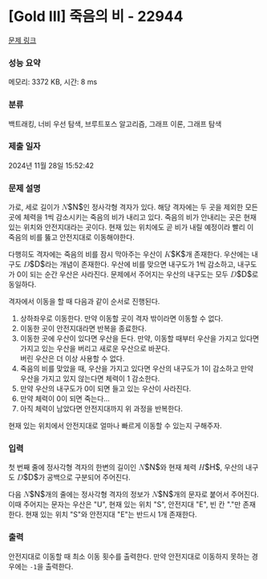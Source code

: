 # [Gold III] 죽음의 비 - 22944 

[문제 링크](https://www.acmicpc.net/problem/22944) 

### 성능 요약

메모리: 3372 KB, 시간: 8 ms

### 분류

백트래킹, 너비 우선 탐색, 브루트포스 알고리즘, 그래프 이론, 그래프 탐색

### 제출 일자

2024년 11월 28일 15:52:42

### 문제 설명

<p>가로, 세로 길이가 <mjx-container class="MathJax" jax="CHTML" style="font-size: 109%; position: relative;"><mjx-math class="MJX-TEX" aria-hidden="true"><mjx-mi class="mjx-i"><mjx-c class="mjx-c1D441 TEX-I"></mjx-c></mjx-mi></mjx-math><mjx-assistive-mml unselectable="on" display="inline"><math xmlns="http://www.w3.org/1998/Math/MathML"><mi>N</mi></math></mjx-assistive-mml><span aria-hidden="true" class="no-mathjax mjx-copytext">$N$</span></mjx-container>인 정사각형 격자가 있다. 해당 격자에는 두 곳을 제외한 모든 곳에 체력을 1씩 감소시키는 죽음의 비가 내리고 있다. 죽음의 비가 안내리는 곳은 현재 있는 위치와 안전지대라는 곳이다. 현재 있는 위치에도 곧 비가 내릴 예정이라 빨리 이 죽음의 비를 뚫고 안전지대로 이동해야한다.</p>

<p>다행히도 격자에는 죽음의 비를 잠시 막아주는 우산이 <mjx-container class="MathJax" jax="CHTML" style="font-size: 109%; position: relative;"><mjx-math class="MJX-TEX" aria-hidden="true"><mjx-mi class="mjx-i"><mjx-c class="mjx-c1D43E TEX-I"></mjx-c></mjx-mi></mjx-math><mjx-assistive-mml unselectable="on" display="inline"><math xmlns="http://www.w3.org/1998/Math/MathML"><mi>K</mi></math></mjx-assistive-mml><span aria-hidden="true" class="no-mathjax mjx-copytext">$K$</span></mjx-container>개 존재한다. 우산에는 내구도 <mjx-container class="MathJax" jax="CHTML" style="font-size: 109%; position: relative;"><mjx-math class="MJX-TEX" aria-hidden="true"><mjx-mi class="mjx-i"><mjx-c class="mjx-c1D437 TEX-I"></mjx-c></mjx-mi></mjx-math><mjx-assistive-mml unselectable="on" display="inline"><math xmlns="http://www.w3.org/1998/Math/MathML"><mi>D</mi></math></mjx-assistive-mml><span aria-hidden="true" class="no-mathjax mjx-copytext">$D$</span></mjx-container>라는 개념이 존재한다. 우산에 비를 맞으면 내구도가 1씩 감소하고, 내구도가 0이 되는 순간 우산은 사라진다. 문제에서 주어지는 우산의 내구도는 모두 <mjx-container class="MathJax" jax="CHTML" style="font-size: 109%; position: relative;"><mjx-math class="MJX-TEX" aria-hidden="true"><mjx-mi class="mjx-i"><mjx-c class="mjx-c1D437 TEX-I"></mjx-c></mjx-mi></mjx-math><mjx-assistive-mml unselectable="on" display="inline"><math xmlns="http://www.w3.org/1998/Math/MathML"><mi>D</mi></math></mjx-assistive-mml><span aria-hidden="true" class="no-mathjax mjx-copytext">$D$</span></mjx-container>로 동일하다.</p>

<p>격자에서 이동을 할 때 다음과 같이 순서로 진행된다.</p>

<ol>
	<li>상하좌우로 이동한다. 만약 이동할 곳이 격자 밖이라면 이동할 수 없다. </li>
	<li>이동한 곳이 안전지대라면 반복을 종료한다.</li>
	<li>이동한 곳에 우산이 있다면 우산을 든다. 만약, 이동할 때부터 우산을 가지고 있다면 가지고 있는 우산을 버리고 새로운 우산으로 바꾼다.<br>
	버린 우산은 더 이상 사용할 수 없다.</li>
	<li>죽음의 비를 맞았을 때, 우산을 가지고 있다면 우산의 내구도가 1이 감소하고 만약 우산을 가지고 있지 않는다면 체력이 1 감소한다.</li>
	<li>만약 우산의 내구도가 0이 되면 들고 있는 우산이 사라진다.</li>
	<li>만약 체력이 0이 되면 죽는다...</li>
	<li>아직 체력이 남았다면 안전지대까지 위 과정을 반복한다.</li>
</ol>

<p>현재 있는 위치에서 안전지대로 얼마나 빠르게 이동할 수 있는지 구해주자.</p>

### 입력 

 <p>첫 번째 줄에 정사각형 격자의 한변의 길이인 <mjx-container class="MathJax" jax="CHTML" style="font-size: 109%; position: relative;"><mjx-math class="MJX-TEX" aria-hidden="true"><mjx-mi class="mjx-i"><mjx-c class="mjx-c1D441 TEX-I"></mjx-c></mjx-mi></mjx-math><mjx-assistive-mml unselectable="on" display="inline"><math xmlns="http://www.w3.org/1998/Math/MathML"><mi>N</mi></math></mjx-assistive-mml><span aria-hidden="true" class="no-mathjax mjx-copytext">$N$</span></mjx-container>와 현재 체력 <mjx-container class="MathJax" jax="CHTML" style="font-size: 109%; position: relative;"><mjx-math class="MJX-TEX" aria-hidden="true"><mjx-mi class="mjx-i"><mjx-c class="mjx-c1D43B TEX-I"></mjx-c></mjx-mi></mjx-math><mjx-assistive-mml unselectable="on" display="inline"><math xmlns="http://www.w3.org/1998/Math/MathML"><mi>H</mi></math></mjx-assistive-mml><span aria-hidden="true" class="no-mathjax mjx-copytext">$H$</span></mjx-container>, 우산의 내구도 <mjx-container class="MathJax" jax="CHTML" style="font-size: 109%; position: relative;"><mjx-math class="MJX-TEX" aria-hidden="true"><mjx-mi class="mjx-i"><mjx-c class="mjx-c1D437 TEX-I"></mjx-c></mjx-mi></mjx-math><mjx-assistive-mml unselectable="on" display="inline"><math xmlns="http://www.w3.org/1998/Math/MathML"><mi>D</mi></math></mjx-assistive-mml><span aria-hidden="true" class="no-mathjax mjx-copytext">$D$</span></mjx-container>가 공백으로 구분되어 주어진다.</p>

<p>다음 <mjx-container class="MathJax" jax="CHTML" style="font-size: 109%; position: relative;"><mjx-math class="MJX-TEX" aria-hidden="true"><mjx-mi class="mjx-i"><mjx-c class="mjx-c1D441 TEX-I"></mjx-c></mjx-mi></mjx-math><mjx-assistive-mml unselectable="on" display="inline"><math xmlns="http://www.w3.org/1998/Math/MathML"><mi>N</mi></math></mjx-assistive-mml><span aria-hidden="true" class="no-mathjax mjx-copytext">$N$</span></mjx-container>개의 줄에는 정사각형 격자의 정보가 <mjx-container class="MathJax" jax="CHTML" style="font-size: 109%; position: relative;"><mjx-math class="MJX-TEX" aria-hidden="true"><mjx-mi class="mjx-i"><mjx-c class="mjx-c1D441 TEX-I"></mjx-c></mjx-mi></mjx-math><mjx-assistive-mml unselectable="on" display="inline"><math xmlns="http://www.w3.org/1998/Math/MathML"><mi>N</mi></math></mjx-assistive-mml><span aria-hidden="true" class="no-mathjax mjx-copytext">$N$</span></mjx-container>개의 문자로 붙어서 주어진다. 이때 주어지는 문자는 우산은 "U", 현재 있는 위치 "S", 안전지대 "E", 빈 칸 "."만 존재한다. 현재 있는 위치 "S"와 안전지대 "E"는 반드시 1개 존재한다.</p>

### 출력 

 <p>안전지대로 이동할 때 최소 이동 횟수를 출력한다. 만약 안전지대로 이동하지 못하는 경우에는 <code>-1</code>을 출력한다.</p>

